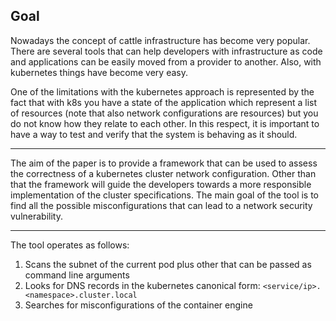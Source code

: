 ## Goal

Nowadays the concept of cattle infrastructure has become very popular. There are several tools
that can help developers with infrastructure as code and applications can be easily moved from a provider
to another. Also, with kubernetes things have become very easy. 

One of the limitations with the kubernetes approach is represented by the fact that with k8s you have
a state of the application which represent a list of resources (note that also network configurations are resources)
but you do not know how they relate to each other. In this respect, it is important to have a way to test and verify
that the system is behaving as it should.


---

The aim of the paper is to provide a framework that can be used to assess the
correctness of a kubernetes cluster network configuration. 
Other than that the framework will guide the developers towards a more responsible
implementation of the cluster specifications. 
The main goal of the tool is to find all the possible misconfigurations
that can lead to a network security vulnerability.

---
The tool operates as follows:
1. Scans the subnet of the current pod plus other that can be passed as command line arguments
2. Looks for DNS records in the kubernetes canonical form:
``<service/ip>.<namespace>.cluster.local``
3. Searches for misconfigurations of the container engine

